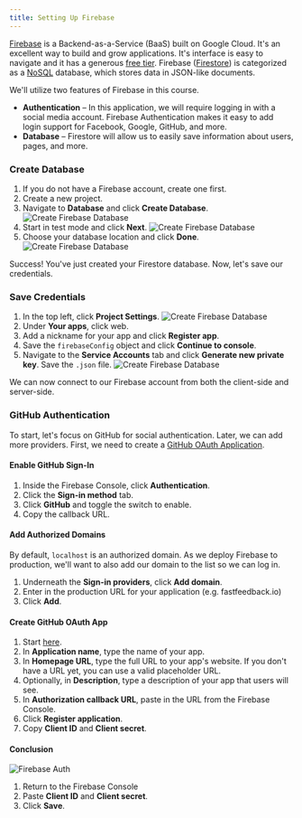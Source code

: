 ```yaml
---
title: Setting Up Firebase
---
```


[Firebase](https://firebase.google.com/) is a Backend-as-a-Service (BaaS) built on Google Cloud.
It's an excellent way to build and grow applications. It's interface is easy to navigate and it has a generous [free tier](https://firebase.google.com/pricing).
Firebase ([Firestore](https://firebase.google.com/products/firestore/)) is categorized as a [NoSQL](https://en.wikipedia.org/wiki/NoSQL) database, which stores data in JSON-like documents.

We'll utilize two features of Firebase in this course.

- **Authentication** – In this application, we will require logging in with a social media account. Firebase Authentication makes it easy to add login support for Facebook, Google, GitHub, and more.
- **Database** – Firestore will allow us to easily save information about users, pages, and more.

### Create Database

1. If you do not have a Firebase account, create one first.
1. Create a new project.
1. Navigate to **Database** and click **Create Database**.
   ![Create Firebase Database](https://leerob.io/static/images/real-time-post-views/firebase/step1.png)
1. Start in test mode and click **Next**.
   ![Create Firebase Database](https://leerob.io/static/images/real-time-post-views/firebase/step2.png)
1. Choose your database location and click **Done**.
   ![Create Firebase Database](https://leerob.io/static/images/real-time-post-views/firebase/step3.png)

Success! You've just created your Firestore database. Now, let's save our credentials.

### Save Credentials

1. In the top left, click **Project Settings**.
   ![Create Firebase Database](https://leerob.io/static/images/real-time-post-views/firebase/step4.png)
1. Under **Your apps**, click web.
1. Add a nickname for your app and click **Register app**.
1. Save the `firebaseConfig` object and click **Continue to console**.
1. Navigate to the **Service Accounts** tab and click **Generate new private key**. Save the `.json` file.
   ![Create Firebase Database](https://leerob.io/static/images/real-time-post-views/firebase/step5.png)

We can now connect to our Firebase account from both the client-side and server-side.

### GitHub Authentication

To start, let's focus on GitHub for social authentication. Later, we can add more providers. First, we need to create a [GitHub OAuth Application](https://github.com/settings/applications/new).

#### Enable GitHub Sign-In

1. Inside the Firebase Console, click **Authentication**.
1. Click the **Sign-in method** tab.
1. Click **GitHub** and toggle the switch to enable.
1. Copy the callback URL.

#### Add Authorized Domains

By default, `localhost` is an authorized domain. As we deploy Firebase to production, we'll want to also add our domain to the list so we can log in.

1. Underneath the **Sign-in providers**, click **Add domain**.
1. Enter in the production URL for your application (e.g. fastfeedback.io)
1. Click **Add**.

#### Create GitHub OAuth App

1. Start [here](https://github.com/settings/applications/new).
1. In **Application name**, type the name of your app.
1. In **Homepage URL**, type the full URL to your app's website. If you don't have a URL yet, you can use a valid placeholder URL.
1. Optionally, in **Description**, type a description of your app that users will see.
1. In **Authorization callback URL**, paste in the URL from the Firebase Console.
1. Click **Register application**.
1. Copy **Client ID** and **Client secret**.

#### Conclusion

![Firebase Auth](/img/firebase-auth.png)

1. Return to the Firebase Console
1. Paste **Client ID** and **Client secret**.
1. Click **Save**.
